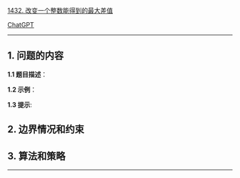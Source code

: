 [1432. 改变一个整数能得到的最大差值](https://leetcode.cn/problems/max-difference-you-can-get-from-changing-an-integer)

[ChatGPT](chat.openai.com)

---

## 1. 问题的内容
**1.1 题目描述**：

**1.2 示例**：

**1.3 提示**:

## 2. 边界情况和约束


## 3. 算法和策略

---

